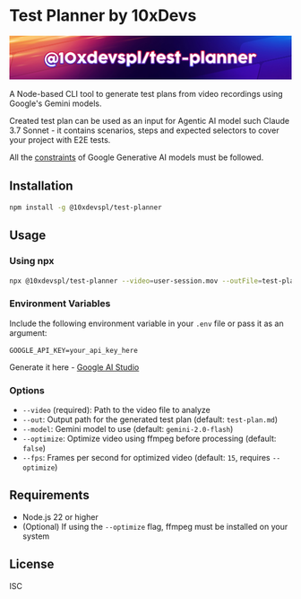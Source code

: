 # Test Planner by 10xDevs

![Test Plan](./docs/cover.jpg)

A Node-based CLI tool to generate test plans from video recordings using Google's Gemini models.

Created test plan can be used as an input for Agentic AI model such Claude 3.7 Sonnet - it contains scenarios, steps and expected selectors to cover your project with E2E tests.

All the [constraints](https://ai.google.dev/gemini-api/docs/vision?lang=node#prompting-video) of Google Generative AI models must be followed.

## Installation

```bash
npm install -g @10xdevspl/test-planner
```

## Usage

### Using npx

```bash
npx @10xdevspl/test-planner --video=user-session.mov --outFile=test-plan.md
```

### Environment Variables

Include the following environment variable in your `.env` file or pass it as an argument:

```
GOOGLE_API_KEY=your_api_key_here
```

Generate it here - [Google AI Studio](https://aistudio.google.com/apikey)

### Options

- `--video` (required): Path to the video file to analyze
- `--out`: Output path for the generated test plan (default: `test-plan.md`)
- `--model`: Gemini model to use (default: `gemini-2.0-flash`)
- `--optimize`: Optimize video using ffmpeg before processing (default: `false`)
- `--fps`: Frames per second for optimized video (default: `15`, requires `--optimize`)

## Requirements

- Node.js 22 or higher
- (Optional) If using the `--optimize` flag, ffmpeg must be installed on your system

## License

ISC
